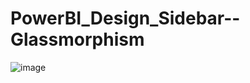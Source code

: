 # PowerBI_Design_Sidebar--Glassmorphism

![image](https://github.com/user-attachments/assets/105362d8-95fd-47d0-ae9e-12412d0ccfd2)
